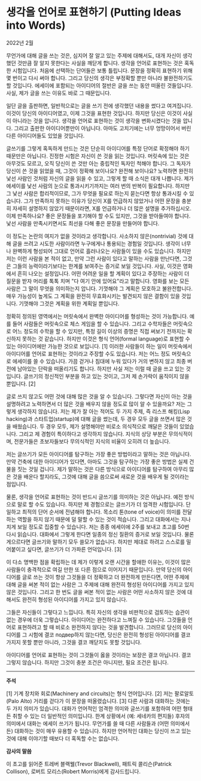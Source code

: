 # 생각을 언어로 표현하기 (Putting Ideas into Words)

2022년 2월

무언가에 대해 글을 쓰는 것은, 심지어 잘 알고 있는 주제에 대해서도, 대개 자신이 생각했던 것만큼 잘 알지 못한다는 사실을 깨닫게 합니다. 생각을 언어로 표현하는 것은 혹독한 시험입니다. 처음에 선택하는 단어들은 보통 틀립니다. 문장을 정확히 표현하기 위해 몇 번이고 다시 써야 합니다. 그리고 당신의 생각은 부정확할 뿐만 아니라 불완전하기도 할 것입니다. 에세이에 포함되는 아이디어의 절반은 글을 쓰는 동안 떠올린 것들입니다. 사실, 제가 글을 쓰는 이유도 바로 그 때문입니다.

일단 글을 출판하면, 일반적으로는 글을 쓰기 전에 생각했던 내용을 썼다고 여겨집니다. 이것이 당신의 아이디어였고, 이제 그것을 표현한 것입니다. 하지만 당신은 이것이 사실이 아니라는 것을 압니다. 생각을 언어로 표현하는 것이 생각을 변화시켰다는 것을 압니다. 그리고 출판한 아이디어뿐만이 아닙니다. 아마도 고치기에는 너무 엉망이어서 버린 다른 아이디어들도 있었을 것입니다.

글쓰기를 그렇게 혹독하게 만드는 것은 단순히 아이디어를 특정 단어로 확정해야 하기 때문만은 아닙니다. 진정한 시험은 자신이 쓴 것을 읽는 것입니다. 머릿속에 있는 것은 아무것도 모르고, 오직 당신이 쓴 것만 아는 중립적인 독자인 척해야 합니다. 그 독자가 당신이 쓴 것을 읽었을 때, 그것이 정확해 보이나요? 완전해 보이나요? 노력하면 완전히 낯선 사람인 것처럼 자신의 글을 읽을 수 있고, 그렇게 할 때 소식은 대개 나쁩니다. 제가 에세이를 낯선 사람의 눈으로 통과시키기까지는 여러 번의 반복이 필요합니다. 하지만 그 낯선 사람은 합리적이므로, 그가 무엇을 필요로 하는지 묻는다면 항상 통과시킬 수 있습니다. 그가 만족하지 못하는 이유가 당신이 X를 언급하지 않았거나 어떤 문장을 충분히 자세히 설명하지 않았기 때문이라면, X를 언급하거나 더 많은 설명을 추가하십시오. 이제 만족하나요? 좋은 문장들을 포기해야 할 수도 있지만, 그것을 받아들여야 합니다. 낯선 사람을 만족시키면서도 최선을 다해 좋은 문장을 만들어야 합니다.

이 정도는 논란의 여지가 없을 것이라고 생각합니다. 사소하지 않은(nontrivial) 것에 대해 글을 쓰려고 시도한 사람이라면 누구에게나 통용되는 경험일 것입니다. 생각이 너무나 완벽하게 형성되어 그대로 언어로 흘러나오는 사람들이 있을 수도 있습니다. 하지만 저는 이런 사람을 본 적이 없고, 만약 그런 사람이 있다고 말하는 사람을 만난다면, 그것은 그들의 능력이라기보다는 한계를 보여주는 증거로 보일 것입니다. 사실, 이것은 영화에서 흔히 나오는 설정입니다. 어떤 어려운 일을 할 계획이 있다고 주장하는 사람이 더 질문을 받자 머리를 톡톡 치며 "다 여기 안에 있어요"라고 말합니다. 영화를 보는 모든 사람은 그 말이 무엇을 의미하는지 압니다. 기껏해야 그 계획은 모호하고 불완전합니다. 매우 가능성이 높게도 그 계획을 완전히 무효화시키는 발견되지 않은 결함이 있을 것입니다. 기껏해야 그것은 계획을 위한 계획일 뿐입니다.

정확히 정의된 영역에서는 머릿속에서 완벽한 아이디어를 형성하는 것이 가능합니다. 예를 들어 사람들은 머릿속으로 체스 게임을 할 수 있습니다. 그리고 수학자들은 머릿속으로 어느 정도의 수학을 할 수 있지만, 특정 길이 이상의 증명은 직접 써보기 전까지는 확신하지 못하는 것 같습니다. 하지만 이것은 형식 언어(formal language)로 표현할 수 있는 아이디어에만 가능한 것으로 보입니다. [1] 이러한 사람들이 하는 일이 머릿속에서 아이디어를 언어로 표현하는 것이라고 주장할 수도 있습니다. 저는 어느 정도 머릿속으로 에세이를 쓸 수 있습니다. 가끔 걷거나 침대에 누워 있다가 거의 변하지 않고 최종 버전에 남아있는 단락을 떠올리기도 합니다. 하지만 사실 저는 이럴 때 글을 쓰고 있는 것입니다. 글쓰기의 정신적인 부분을 하고 있는 것이고, 그저 제 손가락이 움직이지 않을 뿐입니다. [2]

글로 쓰지 않고도 어떤 것에 대해 많은 것을 알 수 있습니다. 그렇다면 자신이 아는 것을 설명하려고 노력하면서 더 많은 것을 배우지 않을 정도로 많이 알 수 있을까요? 저는 그렇게 생각하지 않습니다. 저는 제가 잘 아는 적어도 두 가지 주제, 즉 리스프 해킹(Lisp hacking)과 스타트업(startup)에 대해 글을 썼는데, 두 경우 모두 글을 쓰면서 많은 것을 배웠습니다. 두 경우 모두, 제가 설명해야만 비로소 의식적으로 깨달은 것들이 있었습니다. 그리고 제 경험이 특이하다고 생각하지 않습니다. 지식의 상당 부분은 무의식적이며, 전문가들은 초보자들보다 무의식적인 지식의 비율이 오히려 더 높습니다.

저는 글쓰기가 모든 아이디어를 탐구하는 가장 좋은 방법이라고 말하는 것은 아닙니다. 만약 건축에 대한 아이디어가 있다면, 아마도 그것을 탐구하는 가장 좋은 방법은 실제 건물을 짓는 것일 겁니다. 제가 말하는 것은 다른 방식으로 아이디어를 탐구하여 아무리 많은 것을 배운다 할지라도, 그것에 대해 글을 씀으로써 새로운 것을 배우게 될 것이라는 점입니다.

물론, 생각을 언어로 표현하는 것이 반드시 글쓰기를 의미하는 것은 아닙니다. 예전 방식으로 말로 할 수도 있습니다. 하지만 제 경험으로는 글쓰기가 더 엄격한 시험입니다. 단일하고 최적의 단어 순서에 전념해야 합니다. 목소리 톤(tone of voice)이 의미를 전달하는 역할을 하지 않기 때문에 덜 말할 수 있는 것이 적습니다. 그리고 대화에서는 지나치게 보일 정도로 집중할 수 있습니다. 저는 종종 에세이에 2주를 보내고 초고를 50번 다시 읽습니다. 대화에서 그렇게 한다면 일종의 정신 질환의 증거로 보일 것입니다. 물론 게으르다면 글쓰기와 말하기 모두 쓸모가 없습니다. 하지만 제대로 하려고 스스로를 밀어붙이고 싶다면, 글쓰기가 더 가파른 언덕입니다. [3]

이 다소 명백한 점을 확립하는 데 제가 이렇게 오랜 시간을 할애한 이유는, 이것이 많은 사람들이 충격적으로 여길 만한 또 다른 점으로 이어지기 때문입니다. 만약 당신의 아이디어를 글로 쓰는 것이 항상 그것들을 더 정확하고 더 완전하게 만든다면, 어떤 주제에 대해 글을 써본 적이 없는 사람은 그 주제에 대해 완전히 형성된 아이디어를 가지고 있지 않은 것입니다. 그리고 한 번도 글을 써본 적이 없는 사람은 어떤 사소하지 않은 것에 대해서도 완전히 형성된 아이디어를 가지고 있지 않습니다.

그들은 자신들이 그렇다고 느낍니다. 특히 자신의 생각을 비판적으로 검토하는 습관이 없는 경우에 더욱 그렇습니다. 아이디어는 완전하다고 느껴질 수 있습니다. 그것들을 언어로 표현하려고 할 때 비로소 완전하지 않다는 것을 발견합니다. 그러므로 당신의 아이디어를 그 시험에 결코 подвер하지 않는다면, 당신은 완전히 형성된 아이디어를 결코 가지지 못할 뿐만 아니라, 그것을 결코 깨닫지도 못할 것입니다.

아이디어를 언어로 표현하는 것이 그것들이 옳을 것이라는 보장은 결코 아닙니다. 결코 그렇지 않습니다. 하지만 그것이 충분 조건은 아니지만, 필요 조건은 됩니다.

---
**주석**

[1] 기계 장치와 회로(Machinery and circuits)는 형식 언어입니다.
[2] 저는 팔로알토(Palo Alto) 거리를 걷다가 이 문장을 떠올렸습니다.
[3] 다른 사람과 대화하는 것에는 두 가지 의미가 있습니다. 대화가 언어적인 엄격한 의미와 글쓰기를 포함하여 어떤 형태든 취할 수 있는 더 일반적인 의미입니다. 한계 상황에서 (예: 세네카의 편지들) 후자의 의미에서 대화는 에세이 쓰기가 됩니다.
무언가를 쓸 때 다른 사람들과 (어떤 의미에서든) 대화하는 것이 매우 유용할 수 있습니다. 하지만 언어적인 대화는 당신이 쓰고 있는 것에 대해 이야기할 때보다 더 혹독할 수는 없습니다.

**감사의 말씀**

이 초고를 읽어준 트레버 블랙웰(Trevor Blackwell), 패트릭 콜리슨(Patrick Collison), 로버트 모리스(Robert Morris)에게 감사드립니다.